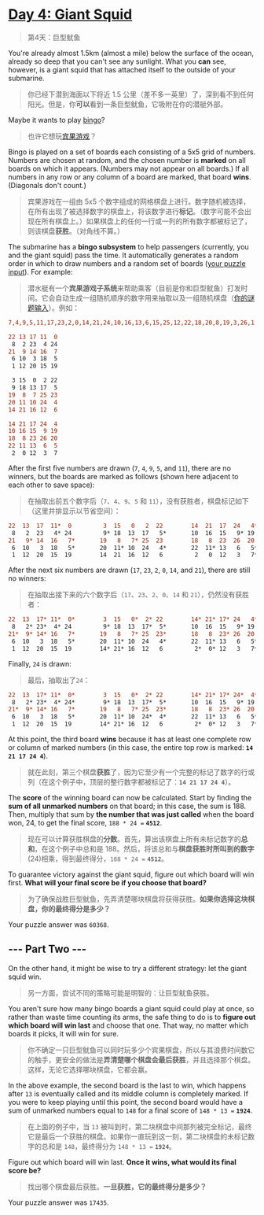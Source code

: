 # [Day 4: Giant Squid](https://adventofcode.com/2021/day/4)

> 第4天：巨型鱿鱼

You're already almost 1.5km (almost a mile) below the surface of the ocean, already so deep that you can't see any sunlight. What you **can** see, however, is a giant squid that has attached itself to the outside of your submarine.

> 你已经下潜到海面以下将近 1.5 公里（差不多一英里）了，深到看不到任何阳光。但是，你**可以**看到一条巨型鱿鱼，它吸附在你的潜艇外部。

Maybe it wants to play [bingo](https://en.wikipedia.org/wiki/Bingo_(American_version))?

> 也许它想玩[宾果游戏](https://zh.wikipedia.org/wiki/美式宾果)？

Bingo is played on a set of boards each consisting of a 5x5 grid of numbers. Numbers are chosen at random, and the chosen number is **marked** on all boards on which it appears. (Numbers may not appear on all boards.) If all numbers in any row or any column of a board are marked, that board **wins**. (Diagonals don't count.)

> 宾果游戏在一组由 5x5 个数字组成的网格棋盘上进行。数字随机被选择，在所有出现了被选择数字的棋盘上，将该数字进行**标记**。（数字可能不会出现在所有棋盘上。）如果棋盘上的任何一行或一列的所有数字都被标记了，则该棋盘**获胜**。（对角线不算。）

The submarine has a **bingo subsystem** to help passengers (currently, you and the giant squid) pass the time. It automatically generates a random order in which to draw numbers and a random set of boards ([your puzzle input](day04.txt)). For example:

> 潜水艇有一个**宾果游戏子系统**来帮助乘客（目前是你和巨型鱿鱼）打发时间。它会自动生成一组随机顺序的数字用来抽取以及一组随机棋盘（[你的谜题输入](day04.txt)）。例如：

```diff
7,4,9,5,11,17,23,2,0,14,21,24,10,16,13,6,15,25,12,22,18,20,8,19,3,26,1

22 13 17 11  0
 8  2 23  4 24
21  9 14 16  7
 6 10  3 18  5
 1 12 20 15 19

 3 15  0  2 22
 9 18 13 17  5
19  8  7 25 23
20 11 10 24  4
14 21 16 12  6

14 21 17 24  4
10 16 15  9 19
18  8 23 26 20
22 11 13  6  5
 2  0 12  3  7
```

After the first five numbers are drawn (`7`, `4`, `9`, `5`, and `11`), there are no winners, but the boards are marked as follows (shown here adjacent to each other to save space):

> 在抽取出前五个数字后（`7`、`4`、`9`、`5` 和 `11`），没有获胜者，棋盘标记如下（这里并排显示以节省空间）：

```diff
22  13  17  11*  0         3  15   0   2  22        14  21  17  24   4*
 8   2  23   4* 24         9* 18  13  17   5*       10  16  15   9* 19
21   9* 14  16   7*       19   8   7* 25  23        18   8  23  26  20
 6  10   3  18   5*       20  11* 10  24   4*       22  11* 13   6   5*
 1  12  20  15  19        14  21  16  12   6         2   0  12   3   7*
```

After the next six numbers are drawn (`17`, `23`, `2`, `0`, `14`, and `21`), there are still no winners:

> 在抽取出接下来的六个数字后（`17`、`23`、`2`、`0`、`14` 和 `21`），仍然没有获胜者：

```diff
22  13  17* 11*  0*        3  15   0*  2* 22        14* 21* 17* 24   4*
 8   2* 23*  4* 24         9* 18  13  17*  5*       10  16  15   9* 19
21*  9* 14* 16   7*       19   8   7* 25  23*       18   8  23* 26  20
 6  10   3  18   5*       20  11* 10  24   4*       22  11* 13   6   5*
 1  12  20  15  19        14* 21* 16  12   6         2*  0* 12   3   7*
 ```

Finally, `24` is drawn:

> 最后，抽取出了`24`：

```diff
22  13  17* 11*  0*        3  15   0*  2* 22        14* 21* 17* 24*  4*
 8   2* 23*  4* 24*        9* 18  13  17*  5*       10  16  15   9* 19
21*  9* 14* 16   7*       19   8   7* 25  23*       18   8  23* 26  20
 6  10   3  18   5*       20  11* 10  24*  4*       22  11* 13   6   5*
 1  12  20  15  19        14* 21* 16  12   6         2*  0* 12   3   7*
 ```

At this point, the third board **wins** because it has at least one complete row or column of marked numbers (in this case, the entire top row is marked: **`14 21 17 24 4`**).

> 就在此刻，第三个棋盘**获胜**了，因为它至少有一个完整的标记了数字的行或列（在这个例子中，顶层的整行数字都被标记了：**`14 21 17 24 4`**）。

The **score** of the winning board can now be calculated. Start by finding the **sum of all unmarked numbers** on that board; in this case, the sum is 188. Then, multiply that sum by **the number that was just called** when the board won, 24, to get the final score, `188 * 24 =` **`4512`**.

> 现在可以计算获胜棋盘的**分数**。首先，算出该棋盘上所有未标记数字的**总和**，在这个例子中总和是 188。然后，将该总和与**棋盘获胜时所叫到的数字**(24)相乘，得到最终得分，`188 * 24 =` **`4512`**。

To guarantee victory against the giant squid, figure out which board will win first. **What will your final score be if you choose that board?**

> 为了确保战胜巨型鱿鱼，先弄清楚哪块棋盘将获得获胜。**如果你选择这块棋盘，你的最终得分是多少？**

Your puzzle answer was `60368`.

## --- Part Two ---

On the other hand, it might be wise to try a different strategy: let the giant squid win.

> 另一方面，尝试不同的策略可能是明智的：让巨型鱿鱼获胜。

You aren't sure how many bingo boards a giant squid could play at once, so rather than waste time counting its arms, the safe thing to do is to **figure out which board will win last** and choose that one. That way, no matter which boards it picks, it will win for sure.

> 你不确定一只巨型鱿鱼可以同时玩多少个宾果棋盘，所以与其浪费时间数它的触手，更安全的做法是**弄清楚哪个棋盘会最后获胜**，并且选择那个棋盘。这样，无论它选择哪块棋盘，它都会赢。

In the above example, the second board is the last to win, which happens after `13` is eventually called and its middle column is completely marked. If you were to keep playing until this point, the second board would have a sum of unmarked numbers equal to `148` for a final score of `148 * 13 =` **`1924`**.

> 在上面的例子中，当 `13` 被叫到时，第二块棋盘中间那列被完全标记，最终它是最后一个获胜的棋盘。如果你一直玩到这一刻，第二块棋盘的未标记数字的总和是 `148`，最终得分为 `148 * 13 =` **`1924`**。

Figure out which board will win last. **Once it wins, what would its final score be?**

> 找出哪个棋盘最后获胜。**一旦获胜，它的最终得分是多少？**

Your puzzle answer was `17435`.
